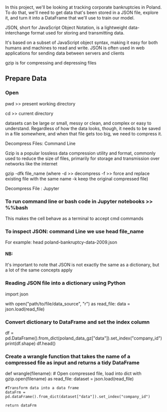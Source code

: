In this project, we'll be looking at tracking corporate bankruptcies in Poland.
To do that, we'll need to get data that's been stored in a JSON file, explore it,
and turn it into a DataFrame that we'll use to train our model.

JSON, short for JavaScript Object Notation, is a lightweight data-interchange
format used for storing and transmitting data.

It's based on a subset of JavaScript object syntax, making it easy for both humans and machines to read and write.
JSON is often used in web applications for sending data between servers and clients

gzip is for compressing and depressing files

## Prepare Data

### Open

pwd >> present working directory

cd >> current directory

datasets can be large or small, messy or clean, and complex or easy to understand. Regardless of how the data looks, though, it needs to be saved in a file somewhere, and when that file gets too big, we need to compress it.

Decompress Files: Command Line

Gzip is a popular lossless data compression utility and format,
commonly used to reduce the size of files, primarily for storage
and transmission over networks like the internet

gzip -dfk file_name (where -d >> decompress -f >> force and replace existing file with the same name -k keep the original compressed file)

Decompress File : Jupyter

### To run command line or bash code in Jupyter notebooks >> %%bash

This makes the cell behave as a terminal to accept cmd commands

### To inspect JSON: command Line we use head file_name

For example: head poland-bankruptcy-data-2009.json

#### NB:

It's important to note that JSON is not exactly the same as a dictionary,
but a lot of the same concepts apply

### Reading JSON file into a dictionary using Python

import json

with open("path/to/file/data_source", "r") as read_file:
data = json.load(read_file)

### Convert dictionary to DataFrame and set the index column

df = pd.DataFrame().from_dict(poland_data_gz["data"]).set_index("company_id")
print(df.shape)
df.head()

### Create a wrangle function that takes the name of a compressed file as input and returns a tidy DataFrame

def wrangle(filename): # Open compressed file, load into dict
with gzip.open(filename) as read_file:
dataset = json.load(read_file)

    #Transform data into a data frame
    dataFrm = pd.dataFrame().from_dict(dataset["data"]).set_index("company_id")

    return dataFrm
